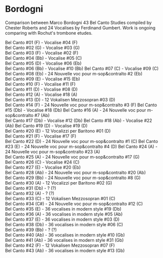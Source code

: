 # Bordogni
Comparison between Marco Bordogni  43 Bel Canto Studies compiled by Chester Roberts and 24 Vocalises by Ferdinand Gumbert. Work is ongoing comparing with Rochut's trombone etudes.



Bel Canto #01 (F) -  Vocalise #04 (F)  
Bel Canto #02 (G) -  Vocalise #03 (G)	  
Bel Canto #03 (F) -  Vocalise #02 (F)	
Bel Canto #04 (Bb) -  Vocalise #05 (C)	
Bel Canto #05 (D) -  Vocalise #06 (Eb)	
Bel Canto #06 (Bb) -  Vocalise #10 (Bb)	
Bel Canto #07 (C) -  Vocalise #09 (C)	
Bel Canto #08 (Eb) - 24 Nouvelle voc pour m-sop&contralto #2 (Eb)	
Bel Canto #09 (E) -  Vocalise #15 (Eb)	
Bel Canto #10 (F) -  Vocalise #11 (F)	
Bel Canto #11 (D) -  Vocalise #08 (D)	
Bel Canto #12 (A) -  Vocalise #18 (A)	
Bel Canto #13 (D) -  12 Vokalisen Mezzosopran #03 (D)	
Bel Canto #14 (F) - 24 Nouvelle voc pour m-sop&contralto #3 (F)	
Bel Canto #15 (Db) -  Vocalise #18 (Db)	
Bel Canto #16 (A) - 24 Nouvelle voc pour m-sop&contralto #7 (Ab)	
Bel Canto #17 (Db) -  Vocalise #12 (Db)	
Bel Canto #18 (Ab) -  Vocalise #22 (Ab)	
Bel Canto #19 (D) -  Vocalise #19 (D)	
Bel Canto #20 (E) - 12 Vocalizzi per Baritono #01 (D)	
Bel Canto #21 (F) -  Vocalise #17 (F)	
Bel Canto #22 (D) - 24 Nouvelle voc pour m-sop&contralto #1 (C)	
Bel Canto #23 (E) - 24 Nouvelle voc pour m-sop&contralto #4 (D)	
Bel Canto #24 (A) - 24 Nouvelle voc pour m-sop&contralto #23 (A)	
Bel Canto #25 (A) - 24 Nouvelle voc pour m-sop&contralto #17 (G)	
Bel Canto #26 (C) -  Vocalise #24 (C)	
Bel Canto #27 (E) -  Vocalise #20 (Eb)	
Bel Canto #28 (Ab) - 24 Nouvelle voc pour m-sop&contralto #20 (Ab)	
Bel Canto #29 (Bb) - 24 Nouvelle voc pour m-sop&contralto #8 (G)	
Bel Canto #30 (A) - 12 Vocalizzi per Baritono #02 (G)	
Bel Canto #31 (Db) - ? (?)	
Bel Canto #32 (A) - ? (?)	
Bel Canto #33 (C) -  12 Vokalisen Mezzosopran #01 (C)	
Bel Canto #34 (C#) - 24 Nouvelle voc pour m-sop&contralto #12 (C)	
Bel Canto #35 (E) - 36 vocalises in modern style #19 (Db)	
Bel Canto #36 (A) - 36 vocalises in modern style #05 (Ab)	
Bel Canto #37 (E) - 36 vocalises in modern style #03 (D)	
Bel Canto #38 (Db) - 36 vocalises in modern style #06 (C)	
Bel Canto #39 (Bb) - ? (?)	
Bel Canto #40 (Ab) - 36 vocalises in modern style #10 (Gb)	
Bel Canto #41 (Ab) - 36 vocalises in modern style #31 (Gb)	
Bel Canto #42 (F) -  12 Vokalisen Mezzosopran #07 (F)	
Bel Canto #43 (Ab) - 36 vocalises in modern style #13 (Gb)	
